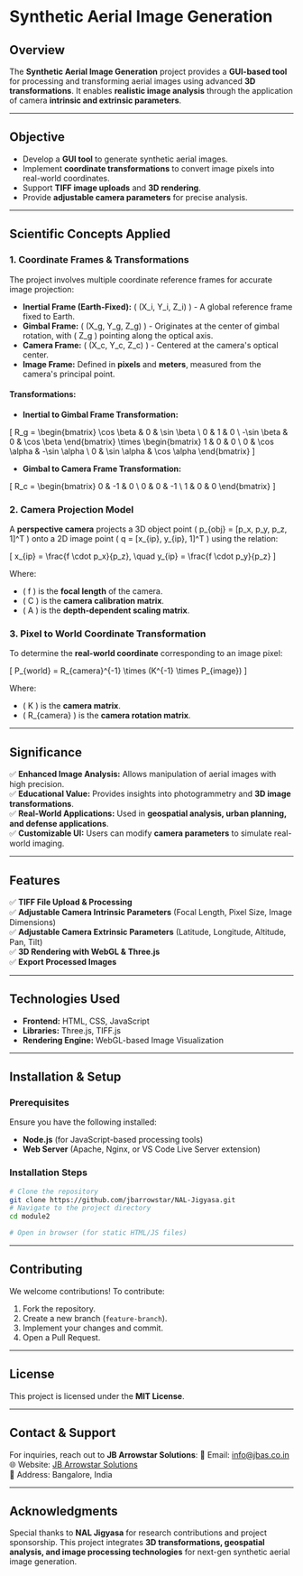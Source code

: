 # Synthetic Aerial Image Generation

## Overview
The **Synthetic Aerial Image Generation** project provides a **GUI-based tool** for processing and transforming aerial images using advanced **3D transformations**. It enables **realistic image analysis** through the application of camera **intrinsic and extrinsic parameters**.

---

## Objective
- Develop a **GUI tool** to generate synthetic aerial images.
- Implement **coordinate transformations** to convert image pixels into real-world coordinates.
- Support **TIFF image uploads** and **3D rendering**.
- Provide **adjustable camera parameters** for precise analysis.

---

## Scientific Concepts Applied

### **1. Coordinate Frames & Transformations**
The project involves multiple coordinate reference frames for accurate image projection:

- **Inertial Frame (Earth-Fixed):** \( (X_i, Y_i, Z_i) \) - A global reference frame fixed to Earth.
- **Gimbal Frame:** \( (X_g, Y_g, Z_g) \) - Originates at the center of gimbal rotation, with \( Z_g \) pointing along the optical axis.
- **Camera Frame:** \( (X_c, Y_c, Z_c) \) - Centered at the camera's optical center.
- **Image Frame:** Defined in **pixels** and **meters**, measured from the camera's principal point.

#### **Transformations:**
- **Inertial to Gimbal Frame Transformation:**

\[
 R_g = \begin{bmatrix} 
 \cos \beta & 0 & \sin \beta \\
 0 & 1 & 0 \\
 -\sin \beta & 0 & \cos \beta 
 \end{bmatrix} 
 \times 
 \begin{bmatrix} 
 1 & 0 & 0 \\
 0 & \cos \alpha & -\sin \alpha \\
 0 & \sin \alpha & \cos \alpha 
 \end{bmatrix}
\]

- **Gimbal to Camera Frame Transformation:**

\[
 R_c = \begin{bmatrix} 
 0 & -1 & 0 \\
 0 & 0 & -1 \\
 1 & 0 & 0 
 \end{bmatrix} 
\]

### **2. Camera Projection Model**
A **perspective camera** projects a 3D object point \( p_{obj} = [p_x, p_y, p_z, 1]^T \) onto a 2D image point \( q = [x_{ip}, y_{ip}, 1]^T \) using the relation:

\[
 x_{ip} = \frac{f \cdot p_x}{p_z}, \quad y_{ip} = \frac{f \cdot p_y}{p_z} 
\]

Where:
- \( f \) is the **focal length** of the camera.
- \( C \) is the **camera calibration matrix**.
- \( A \) is the **depth-dependent scaling matrix**.

### **3. Pixel to World Coordinate Transformation**
To determine the **real-world coordinate** corresponding to an image pixel:

\[
 P_{world} = R_{camera}^{-1} \times (K^{-1} \times P_{image})
\]

Where:
- \( K \) is the **camera matrix**.
- \( R_{camera} \) is the **camera rotation matrix**.

---

## Significance
✅ **Enhanced Image Analysis:** Allows manipulation of aerial images with high precision.  
✅ **Educational Value:** Provides insights into photogrammetry and **3D image transformations**.  
✅ **Real-World Applications:** Used in **geospatial analysis, urban planning, and defense applications**.  
✅ **Customizable UI:** Users can modify **camera parameters** to simulate real-world imaging.  

---

## Features
✅ **TIFF File Upload & Processing**  
✅ **Adjustable Camera Intrinsic Parameters** (Focal Length, Pixel Size, Image Dimensions)  
✅ **Adjustable Camera Extrinsic Parameters** (Latitude, Longitude, Altitude, Pan, Tilt)  
✅ **3D Rendering with WebGL & Three.js**  
✅ **Export Processed Images**  

---

## Technologies Used
- **Frontend:** HTML, CSS, JavaScript  
- **Libraries:** Three.js, TIFF.js  
- **Rendering Engine:** WebGL-based Image Visualization  

---

## Installation & Setup
### **Prerequisites**
Ensure you have the following installed:
- **Node.js** (for JavaScript-based processing tools)
- **Web Server** (Apache, Nginx, or VS Code Live Server extension)

### **Installation Steps**
```bash
# Clone the repository
git clone https://github.com/jbarrowstar/NAL-Jigyasa.git
# Navigate to the project directory
cd module2

# Open in browser (for static HTML/JS files)
```

---

## Contributing
We welcome contributions! To contribute:
1. Fork the repository.
2. Create a new branch (`feature-branch`).
3. Implement your changes and commit.
4. Open a Pull Request.

---

## License
This project is licensed under the **MIT License**.

---

## Contact & Support
For inquiries, reach out to **JB Arrowstar Solutions**:
📧 Email: info@jbas.co.in 
🌐 Website: [JB Arrowstar Solutions](https://jbarrowstarsolutions.com)  
📍 Address: Bangalore, India  

---

## Acknowledgments
Special thanks to **NAL Jigyasa** for research contributions and project sponsorship. This project integrates **3D transformations, geospatial analysis, and image processing technologies** for next-gen synthetic aerial image generation.
